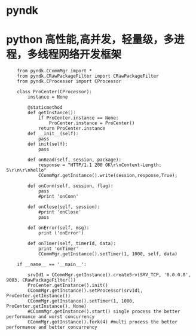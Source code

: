 # pyndk
python 高性能,高并发，轻量级，多进程，多线程网络开发框架
===============================
        from pyndk.CCommMgr import *
        from pyndk.CRawPackageFilter import CRawPackageFilter
        from pyndk.CProcessor import CProcessor

        class ProCenter(CProcessor):
            instance = None
        
            @staticmethod
            def getInstance():
                if ProCenter.instance == None:
                    ProCenter.instance = ProCenter()
                return ProCenter.instance
            def __init__(self):
                pass
            def init(self):  
                pass
                  
            def onRead(self, session, package):
                response = "HTTP/1.1 200 OK\r\nContent-Length: 5\r\n\r\nhello"
                CCommMgr.getInstance().write(session,response,True);
                
            def onConn(self, session, flag):
                pass
                #print 'onConn'
                
            def onClose(self, session):
                #print 'onClose'
                pass
                
            def onError(self, msg):
                print ('onError')
                
            def onTimer(self, timerId, data):
                print 'onTimer'
                CCommMgr.getInstance().setTimer(1, 1000, self, data)
                
        if __name__ == '__main__':
            
            srvId1 = CCommMgr.getInstance().createSrv(SRV_TCP, '0.0.0.0', 9003, CRawPackageFilter())
            ProCenter.getInstance().init()
            CCommMgr.getInstance().setProcessor(srvId1, ProCenter.getInstance())
            CCommMgr.getInstance().setTimer(1, 1000, ProCenter.getInstance(), None)
            #CCommMgr.getInstance().start() single process the better performance and worst concurrency
            CCommMgr.getInstance().fork(4) #multi process the better performance and better concurrency

